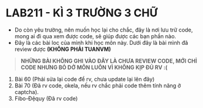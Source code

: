 # LAB211 - KÌ 3 TRƯỜNG 3 CHỮ

- Do còn yêu trường, nên muốn học lại cho chắc, đây là nơi lưu trữ code, mong ai đi qua xem được code, sẽ giúp được các bạn phần nào.
- Đây là các bài loc của mình khi học môn này. Dưới đây là bài mình đã review được **(KHÔNG PHẢI TUANVM)**
> **NHỮNG BÀI KHÔNG GHI VÀO ĐÂY LÀ CHƯA REVIEW CODE, MỚI CHỈ CODE NHƯNG BỎ DỞ MÔN LUÔN VÌ KHÔNG KỊP ĐỦ RV :(**
1. Bài 60 (Phải sửa lại code để rv, chưa update lại lên đây)
2. Bài 70 (Đã rv code, okela, nếu rv chắc phải code thêm tính năng ở captcha).
3. Fibo-Đệquy (Đã rv code)

